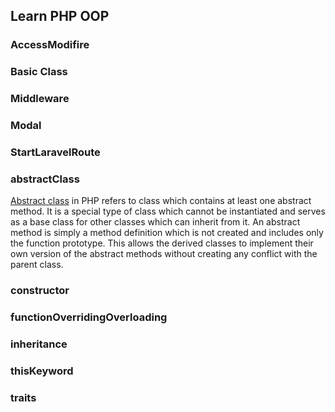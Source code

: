 ## Learn PHP OOP
### AccessModifire
### Basic Class
### Middleware
### Modal
### StartLaravelRoute
### abstractClass
[Abstract class](https://github.com/jewelxy/Learning-OOP-PHP-Basic-Laravel/blob/main/CSEtuts/abstractClass/abstractClass.php) in PHP refers to class which contains at least one abstract method. It is a special type of class which cannot be instantiated and serves as a base class for other classes which can inherit from it.
An abstract method is simply a method definition which is not created and includes only the function prototype. This allows the derived classes to implement their own version of the abstract methods without creating any conflict with the parent class.
### constructor
### functionOverridingOverloading
### inheritance
### thisKeyword
### traits
